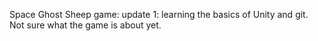 Space Ghost Sheep game:
update 1: learning the basics of Unity and git.
Not sure what the game is about yet.